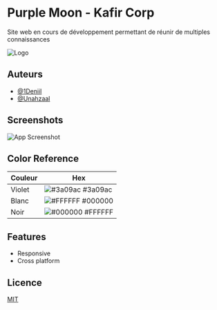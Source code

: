 # Purple Moon - Kafir Corp

Site web en cours de développement permettant de réunir de multiples connaissances

![Logo](https://media.discordapp.net/attachments/1023249801996939426/1059581913754509352/logo-barre.png)

## Auteurs

- [@1Deniil](https://github.com/1Deniil)
- [@Unahzaal](https://github.com/AsuraNeah)


## Screenshots

![App Screenshot](https://media.discordapp.net/attachments/590243706444054529/1059989072887693362/image.png?width=1345&height=676)

## Color Reference

| Couleur             | Hex                                                                |
| ----------------- | ------------------------------------------------------------------ |
| Violet | ![#3a09ac](https://via.placeholder.com/10/3a09ac?text=+) #3a09ac |
| Blanc | ![#FFFFFF](https://via.placeholder.com/10/000000?text=+) #000000 |
| Noir | ![#000000](https://via.placeholder.com/10/FFFFFF?text=+) #FFFFFF |


## Features

- Responsive
- Cross platform

## Licence

[MIT](https://choosealicense.com/licenses/mit/)